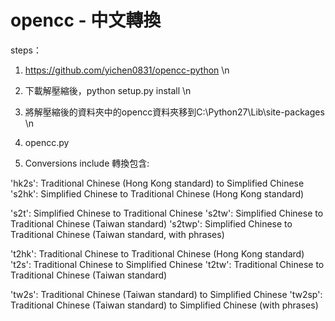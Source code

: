 # opencc - 中文轉換
steps：
1. https://github.com/yichen0831/opencc-python \n
2. 下載解壓縮後，python setup.py install \n
3. 將解壓縮後的資料夾中的opencc資料夾移到C:\Python27\Lib\site-packages \n
4. opencc.py

5. Conversions include 轉換包含:

'hk2s': Traditional Chinese (Hong Kong standard) to Simplified Chinese
's2hk': Simplified Chinese to Traditional Chinese (Hong Kong standard)

's2t': Simplified Chinese to Traditional Chinese
's2tw': Simplified Chinese to Traditional Chinese (Taiwan standard)
's2twp': Simplified Chinese to Traditional Chinese (Taiwan standard, with phrases)

't2hk': Traditional Chinese to Traditional Chinese (Hong Kong standard)
't2s': Traditional Chinese to Simplified Chinese
't2tw': Traditional Chinese to Traditional Chinese (Taiwan standard)

'tw2s': Traditional Chinese (Taiwan standard) to Simplified Chinese
'tw2sp': Traditional Chinese (Taiwan standard) to Simplified Chinese (with phrases)
